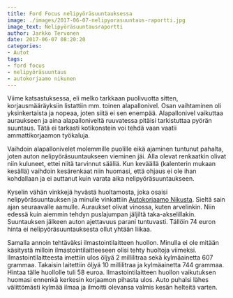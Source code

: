 ```yaml
---
title: Ford Focus nelipyöräsuuntauksessa
image: ./images/2017-06-07-nelipyorasuuntaus-raportti.jpg
image_text: Nelipyöräsuuntausraportti
author: Jarkko Tervonen
date: 2017-06-07 08:20:20
categories:
- Autot
tags:
- ford focus
- nelipyöräsuuntaus
- autokorjaamo nikunen
---
```

Viime katsastuksessa, eli melko tarkkaan puolivuotta sitten, korjausmääräyksiin listattiin mm. toinen alapallonivel. Osan vaihtaminen oli yksinkertaista ja nopeaa, joten siitä ei sen enempää. Alapallonivel vaikuttaa auraukseen ja aina alapalloniveltä ruuvatessa pitäisi tarkistuttaa pyörän suuntaus. Tätä ei tarkasti kotikonstein voi tehdä vaan vaatii ammattikorjaamon työkaluja.

Vaihdoin alapallonivelet molemmille puolille eikä ajaminen tuntunut pahalta, joten auton nelipyöräsuuntaukseen vieminen jäi. Alla olevat renkaatkin olivat niin kuluneet, ettei niitä tarvinnut sääliä. Kun keväällä (kalenterin mukaan kesällä) vaihdoin kesärenkaat niin huomasi, että ohjaus ei ole ihan kohdallaan ja ei auttanut kuin varata aika nelipyöräsuuntaukseen.

Kyselin vähän vinkkejä hyvästä huoltamosta, joka osaisi nelipyöräsuuntauksen ja minulle vinkattiin [Autokorjaamo Nikusta](http://www.autokorjaamonikunen.fi/). Sieltä sain ajan seuraavalle aamulle. Auraukset olivat vinossa, kuten arvelinkin. Niin edessä kuin aiemmin tehdyn puslajumpan jäljiltä taka-akselillakin. Suuntauksen jälkeen auton ajettavuus parani tuntuvasti. Tällöin 74 euron hinta ei nelipyöräsuuntauksesta ollut yhtään liikaa.

Samalla annoin tehtäväksi ilmastointilaitteen huollon. Minulla ei ole mitään käsitystä milloin ilmastointilaitteeseen olisi tehty huoltoja viimeksi. Ilmastointilaitteesta imettiin ulos öljyä 2 millilitraa sekä kylmäainetta 607 grammaa. Takaisin laitettiin öljyä 10 millilitraa ja kylmäainetta 744 grammaa. Hintaa tälle huollolle tuli 58 euroa. Ilmastointilaitteen huollon vaikutuksen huomasi ennenkä kerkesin korjaamon pihasta ulos. Auto puhalsi lähes välittömästi kylmää ilmaa ja ilmoitti olevansa valmis kesän helteitä varten.
